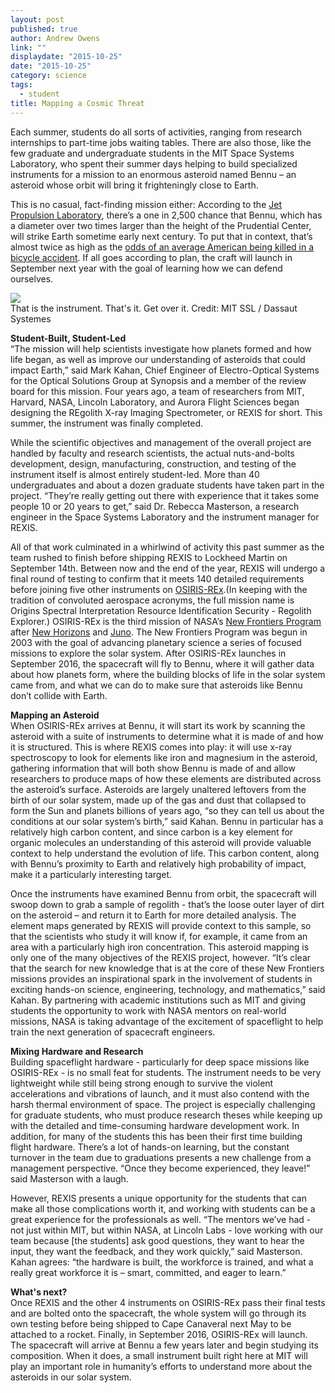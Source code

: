 ```yaml
---
layout: post
published: true
author: Andrew Owens
link: ""
displaydate: "2015-10-25"
date: "2015-10-25"
category: science
tags: 
  - student
title: Mapping a Cosmic Threat
---
```




Each summer, students do all sorts of activities, ranging from research internships to part-time jobs waiting tables. There are also those, like the few graduate and undergraduate students in the MIT Space Systems Laboratory, who spent their summer days helping to build specialized instruments for a mission to an enormous asteroid named Bennu – an asteroid whose orbit will bring it frighteningly close to Earth. 

This is no casual, fact-finding mission either: According to the [Jet Propulsion Laboratory](http://neo.jpl.nasa.gov/risk/), there’s a one in 2,500 chance that Bennu, which has a diameter over two times larger than the height of the Prudential Center, will strike Earth sometime early next century. To put that in context, that’s almost twice as high as the [odds of an average American being killed in a bicycle accident](http://www.nsc.org/learn/safety-knowledge/Pages/injury-facts-chart.aspx). If all goes according to plan, the craft will launch in September next year with the goal of learning how we can defend ourselves.

![](http://blogs.solidworks.com/teacher/wp-content/uploads/sites/3/vibration-testing.jpg)  
That is the instrument. That's it. Get over it. Credit: MIT SSL / Dassaut Systemes

**Student-Built, Student-Led**  
“The mission will help scientists investigate how planets formed and how life began, as well as improve our understanding of asteroids that could impact Earth,” said Mark Kahan, Chief Engineer of Electro-Optical Systems for the Optical Solutions Group at Synopsis and a member of the review board for this mission. Four years ago, a team of researchers from MIT, Harvard, NASA, Lincoln Laboratory, and Aurora Flight Sciences began designing the REgolith X-ray Imaging Spectrometer, or REXIS for short. This summer, the instrument was finally completed.

While the scientific objectives and management of the overall project are handled by faculty and research scientists, the actual nuts-and-bolts development, design, manufacturing, construction, and testing of the instrument itself is almost entirely student-led. More than 40 undergraduates and about a dozen graduate students have taken part in the project.  “They’re really getting out there with experience that it takes some people 10 or 20 years to get,” said Dr. Rebecca Masterson, a research engineer in the Space Systems Laboratory and the instrument manager for REXIS.

All of that work culminated in a whirlwind of activity this past summer as the team rushed to finish before shipping REXIS to Lockheed Martin on September 14th. Between now and the end of the year, REXIS will undergo a final round of testing to confirm that it meets 140 detailed requirements before joining five other instruments on [OSIRIS-REx](http://www.asteroidmission.org/).(In keeping with the tradition of convoluted aerospace acronyms, the full mission name is Origins Spectral Interpretation Resource Identification Security - Regolith Explorer.) OSIRIS-REx is the third mission of NASA’s [New Frontiers Program](http://discoverynewfrontiers.nasa.gov/index.cfml) after [New Horizons]( https://www.nasa.gov/mission_pages/newhorizons/main/index.html) and [Juno]( http://www.nasa.gov/mission_pages/juno/main/index.html). The New Frontiers Program was begun in 2003 with the goal of advancing planetary science a series of focused missions to explore the solar system. After OSIRIS-REx launches in September 2016, the spacecraft will fly to Bennu, where it will gather data about how planets form, where the building blocks of life in the solar system came from, and what we can do to make sure that asteroids like Bennu don’t collide with Earth.

**Mapping an Asteroid**  
When OSIRIS-REx arrives at Bennu, it will start its work by scanning the asteroid with a suite of instruments to determine what it is made of and how it is structured. This is where REXIS comes into play: it will use x-ray spectroscopy to look for elements like iron and magnesium in the asteroid, gathering information that will both show Bennu is made of and allow researchers to produce maps of how these elements are distributed across the asteroid’s surface. Asteroids are largely unaltered leftovers from the birth of our solar system, made up of the gas and dust that collapsed to form the Sun and planets billions of years ago, “so they can tell us about the conditions at our solar system’s birth,” said Kahan. Bennu in particular has a relatively high carbon content, and since carbon is a key element for organic molecules an understanding of this asteroid will provide valuable context to help understand the evolution of life. This carbon content, along with Bennu’s proximity to Earth and relatively high probability of impact, make it a particularly interesting target.

Once the instruments have examined Bennu from orbit, the spacecraft will swoop down to grab a sample of regolith - that’s the loose outer layer of dirt on the asteroid – and return it to Earth for more detailed analysis. The element maps generated by REXIS will provide context to this sample, so that the scientists who study it will know if, for example, it came from an area with a particularly high iron concentration. This asteroid mapping is only one of the many objectives of the REXIS project, however. “It’s clear that the search for new knowledge that is at the core of these New Frontiers missions provides an inspirational spark in the involvement of students in exciting hands-on science, engineering, technology, and mathematics,” said Kahan. By partnering with academic institutions such as MIT and giving students the opportunity to work with NASA mentors on real-world missions, NASA is taking advantage of the excitement of spaceflight to help train the next generation of spacecraft engineers.

**Mixing Hardware and Research**  
Building spaceflight hardware - particularly for deep space missions like OSIRIS-REx - is no small feat for students. The instrument needs to be very lightweight while still being strong enough to survive the violent accelerations and vibrations of launch, and it must also contend with the harsh thermal environment of space. The project is especially challenging for graduate students, who must produce research theses while keeping up with the detailed and time-consuming hardware development work. In addition, for many of the students this has been their first time building flight hardware. There’s a lot of hands-on learning, but the constant turnover in the team due to graduations presents a new challenge from a management perspective. “Once they become experienced, they leave!” said Masterson with a laugh.

However, REXIS presents a unique opportunity for the students that can make all those complications worth it, and working with students can be a great experience for the professionals as well. “The mentors we’ve had - not just within MIT, but within NASA, at Lincoln Labs - love working with our team because [the students] ask good questions, they want to hear the input, they want the feedback, and they work quickly,” said Masterson. Kahan agrees: “the hardware is built, the workforce is trained, and what a really great workforce it is – smart, committed, and eager to learn.”

**What's next?**  
Once REXIS and the other 4 instruments on OSIRIS-REx pass their final tests and are bolted onto the spacecraft, the whole system will go through its own testing before being shipped to Cape Canaveral next May to be attached to a rocket. Finally, in September 2016, OSIRIS-REx will launch. The spacecraft will arrive at Bennu a few years later and begin studying its composition. When it does, a small instrument built right here at MIT will play an important role in humanity’s efforts to understand more about the asteroids in our solar system.
